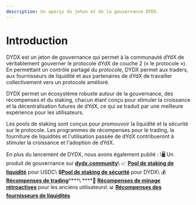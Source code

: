 ```yaml
---
description: Un aperçu du jeton et de la gouvernance DYDX.
---
```


# Introduction

DYDX est un jeton de gouvernance qui permet à la communauté dYdX de véritablement gouverner le protocole dYdX de couche 2 (« le protocole »). En permettant un contrôle partagé du protocole, DYDX permet aux traders, aux fournisseurs de liquidité et aux partenaires de dYdX de travailler collectivement vers un protocole amélioré.

DYDX permet un écosystème robuste autour de la gouvernance, des récompenses et du staking, chacun étant conçu pour stimuler la croissance et la décentralisation futures de dYdX, ce qui se traduit par une meilleure expérience pour les utilisateurs.

Les pools de staking sont conçus pour promouvoir la liquidité et la sécurité sur le protocole. Les programmes de récompenses pour le trading, la fourniture de liquidités et l'utilisation passée de dYdX contribueront à stimuler la croissance et l'adoption de dYdX.

En plus du lancement de DYDX, nous avons également publié : \\🖥️ Un produit de gouvernance sur [**dydx.community**](https://dydx.community)\ 📈 [**Pool de staking de liquidité**](staking-pools/liquidity-staking-pool.md) pour USDC\ 🔒[**Pool de staking de sécurité**](staking-pools/safety-staking-pool.md) pour DYDX\ 💰 [**Récompenses de trading**](rewards/trading-rewards.md)****\ ****💸 [**Récompenses de minage rétroactives**](rewards/retroactive-mining-rewards.md) pour les anciens utilisateurs\ 📊 [**Récompenses des fournisseurs de liquidités**](rewards/liquidity-provider-rewards.md)
